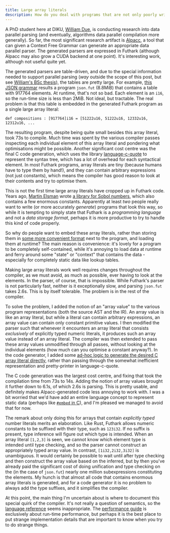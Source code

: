 ```yaml
---
title: Large array literals
description: How do you deal with programs that are not only poorly written by normal standards, but are in fact not written by humans at all?
---
```


A PhD student here at DIKU, [William
Due](https://github.com/WilliamDue), is conducting research into data
parallel parsing (and eventually, algorithms data parallel compilation
more generally). So far, the most significant research artifact is
[Alpacc](https://github.com/diku-dk/alpacc), a tool that can given a
Context Free Grammar can generate an appropriate data parallel parser.
The generated parsers are expressed in Futhark (although Alpacc may
also grow a CUDA backend at one point). It's interesting work,
although not useful quite yet.

The generated parsers are table-driven, and due to the special
information needed to support parallel parsing (*way* outside the
scope of this post, but see [William's BSc
thesis](https://futhark-lang.org/student-projects/william-bsc-thesis.pdf)),
the tables are pretty large. For example, [this JSON
grammar](https://github.com/diku-dk/alpacc/blob/1aeca8bb530c63cc4a8a0a12a61fa5e6df8ff3da/grammars/json.alp)
results a program `json.fut` (8.8MiB) that contains a table with
917764 elements. At runtime, that's not so bad. Each element is an
`i16`, so the run-time size is less than 2MiB. Not ideal, but
tractable. The real problem is that this table is embedded in the
generated Futhark program as a single large array literal:

```Futhark
def compositions : [917764]i16 = [51222u16, 51222u16, 12332u16, 12312u16, ...
```

The resulting program, despite being quite small besides this array
literal, took 73s to compile. Much time was spent by the various
compiler passes inspecting each individual element of this array
literal and pondering what optimisations might be possible. Another
significant cost centre was the final C code generation, which uses
the library
[language-c-quote](https://hackage.haskell.org/package/language-c-quote)
to represent the syntax tree, which has a lot of overhead for each
syntactical element. In most Futhark programs, array literals are tiny
(because humans have to type them by hand!), and they can contain
arbitrary expressions (not just constants), which means the compiler
has good reason to look at their contents and try to optimise them.

This is not the first time large array literals have cropped up in
Futhark code. Years ago, [Martin Elsman](https://elsman.com) wrote [a
library for Sobol numbers](https://github.com/diku-dk/sobol), which
also contains a few enormous constants. Apparently at least *two*
people really want to write (or more accurately *generate*) programs
that look this way, so while it is tempting to simply state that
Futhark is a *programming language* and not a *data storage format*,
perhaps it is more productive to try to handle this kind of code
properly.

So why do people want to embed these array literals, rather than
storing them in [some more convenient
format](https://futhark.readthedocs.io/en/latest/binary-data-format.html)
next to the program, and loading them at runtime? The main reason is
convenience: it's lovely for a program to be completely
self-contained, while it's annoying to load data at runtime and ferry
around some "state" or "context" that contains the data - especially
for completely static data like lookup tables.

Making large array literals work well requires changes throughout the
compiler, as we must avoid, as much as possible, ever having to look
at the elements. In the parser, of course, that is impossible. While
Futhark's parser is not particularly fast, neither is it exceptionally
slow, and parsing `json.fut` takes 2.6s. This is by itself tolerable.
The problem is in the rest of the compiler.

To solve the problem, I added the notion of an "array value" to the
various program representations (both the source AST and the IR). An
array value is like an array literal, but while a literal can contain
arbitrary expressions, an array value can contain only constant
primitive values. I then modified the parser such that whenever it
encounters an array literal that consists *exclusively* of explicitly
typed numeric literals, it produces such an array value instead of an
array literal. The compiler was then extended to pass these array
values unmodified through all passes, without looking at the
individual elements (how much can you optimise a constant anyway?). In
the code generator, I added some [ad-hoc logic to generate the desired
C array literal
directly](https://github.com/diku-dk/futhark/blob/d7580aae5d4ecf0e9033f024be8cd10a2dd2e578/src/Futhark/CodeGen/Backends/GenericC/Code.hs#L369C5-L381),
rather than passing through the somewhat inefficient representation
and pretty-printer in language-c-quote.

The C code generation was the largest cost centre, and fixing that
took the compilation time from 73s to 14s. Adding the notion of array
values brought it further down to 6.1s, of which 2.6s is parsing. This
is pretty usable, and definitely makes Alpacc-generated code less
annoying to work with. I was a bit worried that we'd have add an
entire language concept to represent static data (perhaps like
[`#embed` in C](https://thephd.dev/finally-embed-in-c23)), and I'm
pleased we managed to avoid that for now.

The remark about only doing this for arrays that contain *explicitly
typed* number literals merits an elaboration. Like Rust, Futhark
allows numeric constants to be suffixed with their type, such as
`123i32`. If no suffix is present, type inference will figure out
which type is intended. When an array literal `[1,2,3]` is seen, we
cannot know which element type is intended until type checking, and so
the parser cannot construct an appropriately typed array value. In
contrast, `[1i32,2i32,3i32]` is unambiguous. It would certainly be
possible to wait until after type checking and then construct the
array value based on the inferred, but by then you've already paid the
significant cost of doing unification and type checking on the (in the
case of `json.fut`) nearly one million subexpressions constituting the
elements. My hunch is that almost all code that contains enormous
array literals is generated, and for a code generator it is no problem
to always add the type suffixes, and it simplifies the compiler.

At this point, the main thing I'm uncertain about is where to document
this special quirk of the compiler. It's not really a question of
semantics, so the [language
reference](https://futhark.readthedocs.io/en/latest/language-reference.html)
seems inappropriate. The [performance
guide](https://futhark.readthedocs.io/en/latest/performance.html) is
exclusively about run-time performance, but perhaps it is the best
place to put strange implementation details that are important to know
when you try to do strange things.
